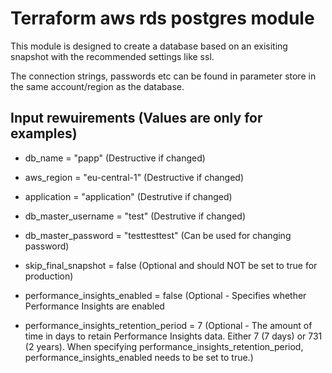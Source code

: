 # Terraform aws rds postgres module
This module is designed to create a database based on an exisiting snapshot with the recommended settings like ssl.

The connection strings, passwords etc can be found in parameter store in the same account/region as the database.

## Input rewuirements (Values are only for examples)
* db_name = "papp" (Destructive if changed)
* aws_region = "eu-central-1" (Destructive if changed)
* application = "application" (Destrutive if changed)
* db_master_username = "test" (Destrutive if changed)
* db_master_password = "testtesttest" (Can be used for changing password)
* skip_final_snapshot = false (Optional and should NOT be set to true for production)

* performance_insights_enabled = false (Optional - Specifies whether Performance Insights are enabled
* performance_insights_retention_period = 7 (Optional - The amount of time in days to retain Performance Insights data. Either 7 (7 days) or 731 (2 years). When specifying performance_insights_retention_period, performance_insights_enabled needs to be set to true.)